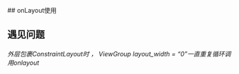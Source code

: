 ﻿﻿﻿﻿﻿## onLayout使用##  遇见问题######  外层包裹ConstraintLayout时 ， ViewGroup layout_width = “0”一直重复循环调用onlayout